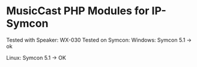 MusicCast PHP Modules for IP-Symcon
================
Tested with Speaker: WX-030
Tested on Symcon:
Windows: Symcon 5.1 -> ok

Linux: Symcon 5.1 -> OK
